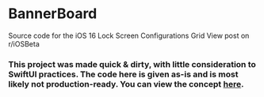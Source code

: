 # BannerBoard
Source code for the iOS 16 Lock Screen Configurations Grid View post on r/iOSBeta

### This project was made quick & dirty, with little consideration to SwiftUI practices. The code here is given as-is and is most likely not production-ready. You can view the concept [here](https://www.reddit.com/r/iOSBeta/comments/w4yld9/lock_screen_configuration_grid_view_concept/).

